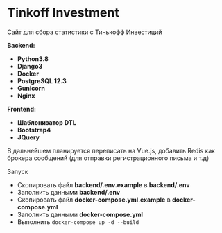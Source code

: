 # Tinkoff Investment
Сайт для сбора статистики с Тинькофф Инвестиций

**Backend:**
* **Python3.8**
* **Django3**
* **Docker**
* **PostgreSQL 12.3**
* **Gunicorn**
* **Nginx**

**Frontend:**
* **Шаблонизатор DTL**
* **Bootstrap4**
* **JQuery**

В дальнейшем планируется переписать на Vue.js, добавить Redis как брокера сообщений
(для отправки регистрационного письма и т.д)

Запуск
* Скопировать файл **backend/.env.example** в **backend/.env**
* Заполнить данными **backend/.env**
* Скопировать файл **docker-compose.yml.example** в **docker-compose.yml**
* Заполнить данными **docker-compose.yml**
* Выполнить `docker-compose up -d --build`
